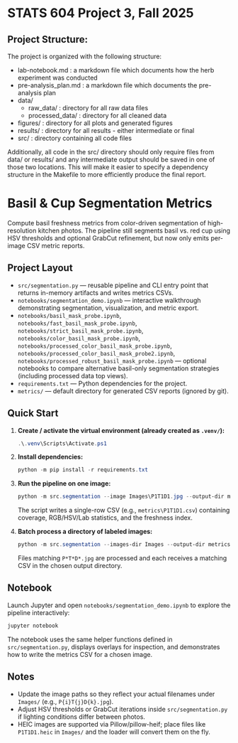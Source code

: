 # STATS 604 Project 3, Fall 2025

## Project Structure:
The project is organized with the following structure:

- lab-notebook.md : a markdown file which documents how the herb experiment was conducted
- pre-analysis_plan.md : a markdown file which documents the pre-analysis plan
- data/
    - raw_data/ : directory for all raw data files
    - processed_data/ : directory for all cleaned data
- figures/ : directory for all plots and generated figures
- results/ : directory for all results - either intermediate or final
- src/ : directory containing all code files

Additionally, all code in the src/ directory should only require files from
data/ or results/ and any intermediate output should be saved in one of those
two locations. This will make it easier to specify a dependency structure
in the Makefile to more efficiently produce the final report.

# Basil & Cup Segmentation Metrics

Compute basil freshness metrics from color-driven segmentation of high-resolution kitchen photos. The pipeline still segments basil vs. red cup using HSV thresholds and optional GrabCut refinement, but now only emits per-image CSV metric reports.

## Project Layout

- `src/segmentation.py` &mdash; reusable pipeline and CLI entry point that returns in-memory artifacts and writes metrics CSVs.
- `notebooks/segmentation_demo.ipynb` &mdash; interactive walkthrough demonstrating segmentation, visualization, and metric export.
- `notebooks/basil_mask_probe.ipynb`, `notebooks/fast_basil_mask_probe.ipynb`, `notebooks/strict_basil_mask_probe.ipynb`, `notebooks/color_basil_mask_probe.ipynb`, `notebooks/processed_color_basil_mask_probe.ipynb`, `notebooks/processed_color_basil_mask_probe2.ipynb`, `notebooks/processed_robust_basil_mask_probe.ipynb` &mdash; optional notebooks to compare alternative basil-only segmentation strategies (including processed data top views).
- `requirements.txt` &mdash; Python dependencies for the project.
- `metrics/` &mdash; default directory for generated CSV reports (ignored by git).

## Quick Start

1. **Create / activate the virtual environment (already created as `.venv/`):**
   ```powershell
   .\.venv\Scripts\Activate.ps1
   ```

2. **Install dependencies:**
   ```powershell
   python -m pip install -r requirements.txt
   ```

3. **Run the pipeline on one image:**
   ```powershell
   python -m src.segmentation --image Images\P1T1D1.jpg --output-dir metrics
   ```
   The script writes a single-row CSV (e.g., `metrics\P1T1D1.csv`) containing coverage, RGB/HSV/Lab statistics, and the freshness index.

4. **Batch process a directory of labeled images:**
   ```powershell
   python -m src.segmentation --images-dir Images --output-dir metrics
   ```
   Files matching `P*T*D*.jpg` are processed and each receives a matching CSV in the chosen output directory.

## Notebook

Launch Jupyter and open `notebooks/segmentation_demo.ipynb` to explore the pipeline interactively:

```powershell
jupyter notebook
```

The notebook uses the same helper functions defined in `src/segmentation.py`, displays overlays for inspection, and demonstrates how to write the metrics CSV for a chosen image.

## Notes

- Update the image paths so they reflect your actual filenames under `Images/` (e.g., `P{i}T{j}D{k}.jpg`).
- Adjust HSV thresholds or GrabCut iterations inside `src/segmentation.py` if lighting conditions differ between photos.
- HEIC images are supported via Pillow/pillow-heif; place files like `P1T1D1.heic` in `Images/` and the loader will convert them on the fly.
